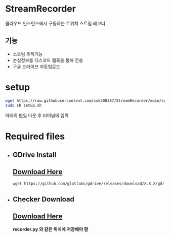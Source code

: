 # StreamRecorder
클라우드 인스턴스에서 구동하는 트위치 스트림 레코더

## 기능
* 스트림 추적기능
* 손실정보를 디스코드 웹훅을 통해 전송
* 구글 드라이브 자동업로드

# setup
```bash
wget https://raw.githubusercontent.com/csk200387/StreamRecorder/main/setup.sh
sudo sh setup.sh
```
아래의 [파일](#required-files) 다운 후 터미널에 입력

# Required files
* ## GDrive Install
  ## [Download Here](https://github.com/glotlabs/gdrive)
  ```bash
  wget https://github.com/glotlabs/gdrive/releases/download/X.X.X/gdrive_linux-x64.tar.gz
  ```

* ## Checker Download
  ## [Download Here](https://github.com/nxwqwer/twitchchecker)
  **recorder.py 와 같은 위치에 저장해야 함**